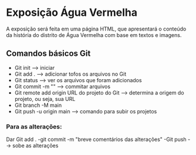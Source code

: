 # Exposição Água Vermelha

A exposição será feita em uma página HTML, que apresentará o conteúdo da história do distrito de Água Vermelha com base em textos e imagens. 

## Comandos básicos Git
- Git init --> iniciar
- Git add . --> adicionar tofos os arquivos no Git
- Git status --> ver os arquivos que foram adicionados
- Git commit -m "" --> commitar arquivos
- Git remote add origin URL do projeto do Git --> determina a origem do projeto, ou seja, sua URL
- Git branch -M main
- Git push -u origin main --> comando para subir os projetos

### Para as alterações:
Dar Git add .
-git commit -m "breve comentários das alterações"
-Git push --> sobe as alterações
